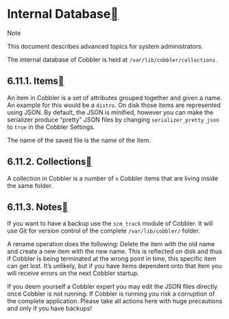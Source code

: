 # Internal Database[](https://cobbler.readthedocs.io/en/latest/user-guide/internal-database.html#internal-database)

Note

This document describes advanced topics for system administrators.

The internal database of Cobbler is held at `/var/lib/cobbler/collections`.

## 6.11.1. Items[](https://cobbler.readthedocs.io/en/latest/user-guide/internal-database.html#items)

An item in Cobbler is a set of attributes grouped together and given a name. An example for this would be a `distro`. On disk those items are represented using JSON. By default, the JSON is minified, however you can make the serializer produce “pretty” JSON files by changing `serializer_pretty_json` to `true` in the Cobbler Settings.

The name of the saved file is the name of the item.

## 6.11.2. Collections[](https://cobbler.readthedocs.io/en/latest/user-guide/internal-database.html#collections)

A collection in Cobbler is a number of `n` Cobbler items that are living inside the same folder.

## 6.11.3. Notes[](https://cobbler.readthedocs.io/en/latest/user-guide/internal-database.html#notes)

If you want to have a backup use the `scm_track` module of Cobbler. It will use Git for version control of the complete `/var/lib/cobbler/` folder.

A rename operation does the following: Delete the item with the old name and create a new item with the new name. This is reflected on disk and thus if Cobbler is being terminated at the wrong point in time, this specific item can get lost. It’s unlikely, but if you have items dependent onto that item you will receive errors on the next Cobbler startup.

If you deem yourself a Cobbler expert you may edit the JSON files directly once Cobbler is not running. If Cobbler is running you risk a corruption of the complete application. Please take all actions here with huge precautions and only if you have backups!